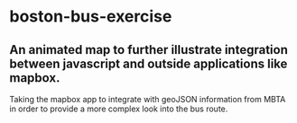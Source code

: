 # boston-bus-exercise
## An animated map to further illustrate integration between javascript and outside applications like mapbox.
Taking the mapbox app to integrate with geoJSON information from MBTA in order to provide a more complex look into the bus route.

